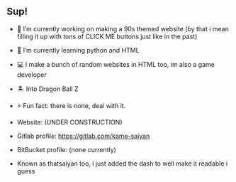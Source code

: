 ## Sup!

- 🔭 I’m currently working on making a 90s themed website (by that i mean filling it up with tons of CLICK ME buttons just like in the past)
- 🌱 I’m currently learning python and HTML
- 💻 I make a bunch of random websites in HTML too, im also a game developer
- 🏝️ Into Dragon Ball Z
- ⚡ Fun fact: there is none, deal with it.

- Website: (UNDER CONSTRUCTION)
- Gitlab profile: https://gitlab.com/kame-saiyan
- BitBucket profile: (none currently)
- Known as thatsaiyan too, i just added the dash to well make it readable i guess
